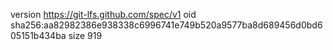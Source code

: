 version https://git-lfs.github.com/spec/v1
oid sha256:aa82982386e938338c6996741e749b520a9577ba8d689456d0bd605151b434ba
size 919
